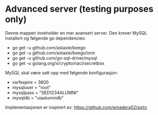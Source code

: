 # Advanced server (testing purposes only)
Denne mappen inneholder en mer avansert server. Den krever MySQL installert og følgende go dependencies:

* go get -u github.com/astaxie/beego
* go get -u github.com/astaxie/beego/orm
* go get -u github.com/go-sql-driver/mysql
* go get -u golang.org/x/crypto/nacl/secretbox


MySQL skal være satt opp med følgende konfigurasjon:

* xsrfexpire = 3600
* mysqluser = "root"
* mysqlpass = "SED1234ALUMNI"
* mysqldb = "uiaalumnidb"

Implementasjonen er inspirert av: https://github.com/emadera52/sixty 
